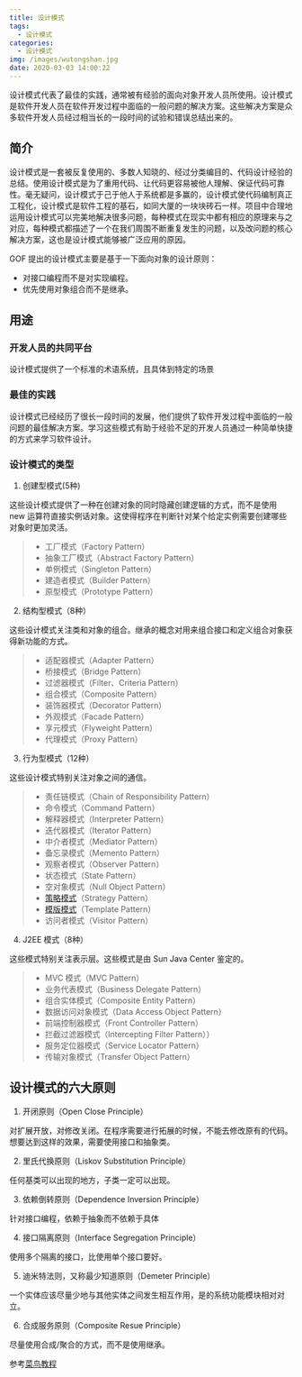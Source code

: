 ```yaml
---
title: 设计模式
tags:
  - 设计模式
categories:
  - 设计模式
img: /images/wutongshan.jpg
date: 2020-03-03 14:00:22
---
```



设计模式代表了最佳的实践，通常被有经验的面向对象开发人员所使用。设计模式是软件开发人员在软件开发过程中面临的一般问题的解决方案。这些解决方案是众多软件开发人员经过相当长的一段时间的试验和错误总结出来的。

<!-- more -->

## 简介

设计模式是一套被反复使用的、多数人知晓的、经过分类编目的、代码设计经验的总结。使用设计模式是为了重用代码、让代码更容易被他人理解、保证代码可靠性。毫无疑问，设计模式于己于他人于系统都是多赢的，设计模式使代码编制真正工程化，设计模式是软件工程的基石，如同大厦的一块块砖石一样。项目中合理地运用设计模式可以完美地解决很多问题，每种模式在现实中都有相应的原理来与之对应，每种模式都描述了一个在我们周围不断重复发生的问题，以及改问题的核心解决方案，这也是设计模式能够被广泛应用的原因。

GOF 提出的设计模式主要是基于一下面向对象的设计原则：

* 对接口编程而不是对实现编程。
* 优先使用对象组合而不是继承。

## 用途

### 开发人员的共同平台

设计模式提供了一个标准的术语系统，且具体到特定的场景

### 最佳的实践

设计模式已经经历了很长一段时间的发展，他们提供了软件开发过程中面临的一般问题的最佳解决方案。学习这些模式有助于经验不足的开发人员通过一种简单快捷的方式来学习软件设计。

### 设计模式的类型

1. 创建型模式(5种)

这些设计模式提供了一种在创建对象的同时隐藏创建逻辑的方式，而不是使用 new 运算符直接实例话对象。这使得程序在判断针对某个给定实例需要创建哪些对象时更加灵活。

> * 工厂模式（Factory Pattern）
> * 抽象工厂模式（Abstract Factory Pattern）
> * 单例模式（Singleton Pattern）
> * 建造者模式（Builder Pattern）
> * 原型模式（Prototype Pattern）

2. 结构型模式（8种）

这些设计模式关注类和对象的组合。继承的概念对用来组合接口和定义组合对象获得新功能的方式。

> * 适配器模式（Adapter Pattern）
> * 桥接模式（Bridge Pattern）
> * 过滤器模式（Filter、Criteria Pattern）
> * 组合模式（Composite Pattern）
> * 装饰器模式（Decorator Pattern）
> * 外观模式（Facade Pattern）
> * 享元模式（Flyweight Pattern）
> * 代理模式（Proxy Pattern）

3. 行为型模式（12种）

这些设计模式特别关注对象之间的通信。

> * 责任链模式（Chain of Responsibility Pattern）
> * 命令模式（Command Pattern）
> * 解释器模式（Interpreter Pattern）
> * 迭代器模式（Iterator Pattern）
> * 中介者模式（Mediator Pattern）
> * 备忘录模式（Memento Pattern）
> * 观察者模式（Observer Pattern）
> * 状态模式（State Pattern）
> * 空对象模式（Null Object Pattern）
> * [策略模式][1]（Strategy Pattern）
> * [模版模式][2]（Template Pattern）
> * 访问者模式（Visitor Pattern）

4. J2EE 模式（8种）

这些模式特别关注表示层。这些模式是由 Sun Java Center 鉴定的。

> * MVC 模式（MVC Pattern）
> * 业务代表模式（Business Delegate Pattern）
> * 组合实体模式（Composite Entity Pattern）
> * 数据访问对象模式（Data Access Object Pattern）
> * 前端控制器模式（Front Controller Pattern）
> * 拦截过滤器模式（Intercepting Filter Pattern））
> * 服务定位器模式（Service Locator Pattern）
> * 传输对象模式（Transfer Object Pattern）

## 设计模式的六大原则

1. 开闭原则（Open Close Principle）

对扩展开放，对修改关闭。在程序需要进行拓展的时候，不能去修改原有的代码。想要达到这样的效果，需要使用接口和抽象类。

2. 里氏代换原则（Liskov Substitution Principle）

任何基类可以出现的地方，子类一定可以出现。

3. 依赖倒转原则（Dependence Inversion Principle）

针对接口编程，依赖于抽象而不依赖于具体

4. 接口隔离原则（Interface Segregation Principle）

使用多个隔离的接口，比使用单个接口要好。

5. 迪米特法则，又称最少知道原则（Demeter Principle）

一个实体应该尽量少地与其他实体之间发生相互作用，是的系统功能模块相对对立。

6. 合成服务原则（Composite Resue Principle）

尽量使用合成/聚合的方式，而不是使用继承。


参考[菜鸟教程][0]

[0]: https://www.runoob.com/design-pattern/design-pattern-intro.html
[1]: https://www.runoob.com/design-pattern/strategy-pattern.html
[2]: https://www.runoob.com/design-pattern/template-pattern.html